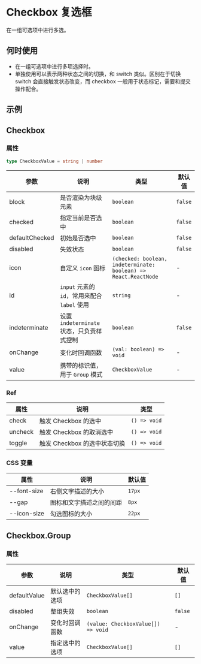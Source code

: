 # Checkbox 复选框

在一组可选项中进行多选。

## 何时使用

- 在一组可选项中进行多项选择时。
- 单独使用可以表示两种状态之间的切换，和 switch 类似。区别在于切换 switch 会直接触发状态改变，而 checkbox 一般用于状态标记，需要和提交操作配合。

## 示例

<code src="./demos/demo1.tsx"></code>

<code src="./demos/demo2.tsx"></code>

<code src="./demos/demo3.tsx"></code>

## Checkbox

### 属性

```ts | pure
type CheckboxValue = string | number
```

| 参数           | 说明                                         | 类型                                                            | 默认值  |
| -------------- | -------------------------------------------- | --------------------------------------------------------------- | ------- |
| block          | 是否渲染为块级元素                           | `boolean`                                                       | `false` |
| checked        | 指定当前是否选中                             | `boolean`                                                       | `false` |
| defaultChecked | 初始是否选中                                 | `boolean`                                                       | `false` |
| disabled       | 失效状态                                     | `boolean`                                                       | `false` |
| icon           | 自定义 `icon` 图标                           | `(checked: boolean, indeterminate: boolean) => React.ReactNode` | -       |
| id             | `input` 元素的 `id`，常用来配合 `label` 使用 | `string`                                                        | -       |
| indeterminate  | 设置 `indeterminate` 状态，只负责样式控制    | `boolean`                                                       | `false` |
| onChange       | 变化时回调函数                               | `(val: boolean) => void`                                        | -       |
| value          | 携带的标识值，用于 `Group` 模式              | `CheckboxValue`                                                 | -       |

### Ref

| 属性    | 说明                         | 类型         |
| ------- | ---------------------------- | ------------ |
| check   | 触发 Checkbox 的选中         | `() => void` |
| uncheck | 触发 Checkbox 的取消选中     | `() => void` |
| toggle  | 触发 Checkbox 的选中状态切换 | `() => void` |

### CSS 变量

| 属性        | 说明                     | 默认值 |
| ----------- | ------------------------ | ------ |
| --font-size | 右侧文字描述的大小       | `17px` |
| --gap       | 图标和文字描述之间的间距 | `8px`  |
| --icon-size | 勾选图标的大小           | `22px` |

## Checkbox.Group

### 属性

| 参数         | 说明           | 类型                               | 默认值  |
| ------------ | -------------- | ---------------------------------- | ------- |
| defaultValue | 默认选中的选项 | `CheckboxValue[]`                  | `[]`    |
| disabled     | 整组失效       | `boolean`                          | `false` |
| onChange     | 变化时回调函数 | `(value: CheckboxValue[]) => void` | -       |
| value        | 指定选中的选项 | `CheckboxValue[]`                  | `[]`    |
